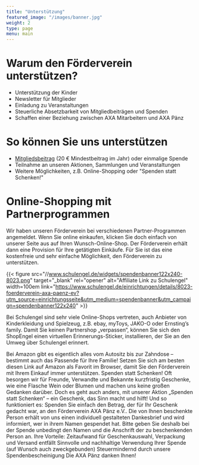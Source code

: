 ```yaml
---
title: "Unterstützung"
featured_image: "/images/banner.jpg"
weight: 2
type: page
menu: main
---
```


# Warum den Förderverein unterstützen?

- Unterstützung der Kinder
- Newsletter für Mitglieder
- Einladung zu Veranstaltungen
- Steuerliche Absetzbarkeit von Mitgliedbeiträgen und Spenden
- Schaffen einer Beziehung zwischen AXA Mitarbeitern und AXA Pänz

# So können Sie uns unterstützen

- [Mitgliedsbeitrag](Beitrittserklaerung_Foerderverein_AXA.pdf) (20 € Mindestbeitrag im Jahr) oder einmalige Spende
- Teilnahme an unseren Aktionen, Sammlungen und Veranstaltungen
- Weitere Möglichkeiten, z.B. Online-Shopping oder "Spenden statt Schenken!"

# Online-Shopping mit Partnerprogrammen

Wir haben unseren Förderverein bei verschiedenen Partner-Programmen angemeldet. Wenn Sie online
einkaufen, klicken Sie doch einfach von unserer Seite aus auf Ihren Wunsch-Online-Shop. Der Förderverein
erhält dann eine Provision für Ihre getätigten Einkäufe. Für Sie ist das eine kostenfreie und sehr einfache
Möglichkeit, den Förderverein zu unterstützen.

{{< figure src="//www.schulengel.de/widgets/spendenbanner122x240-8023.png"
    target="_blank" rel="opener" alt="Affiliate Link zu Schulengel"
    width=100em
    link="https://www.schulengel.de/einrichtungen/details/8023-foerderverein-axa-paenz-ev?utm_source=einrichtungsseite&utm_medium=spendenbanner&utm_campaign=spendenbanner122x240"
    >}}

Bei Schulengel sind sehr viele Online-Shops vertreten, auch Anbieter
von Kinderkleidung und Spielzeug, z.B. ebay, myToys, JAKO-O oder
Ernsting’s family.
Damit Sie keinen Partnershop „verpassen“, können Sie sich den ShopEngel einen virtuellen Erinnerungs-Sticker, installieren, der Sie an den
Umweg über Schulengel erinnert.

Bei Amazon gibt es eigentlich
alles vom Autositz bis zur
Zahndose – bestimmt auch das
Passende für Ihre Familie!
Setzen Sie sich am besten diesen
Link auf Amazon als Favorit im
Browser, damit Sie den
Förderverein mit Ihrem Einkauf
immer unterstützen.
Spenden statt Schenken!
Oft besorgen wir für Freunde, Verwandte und Bekannte kurzfristig Geschenke, wie eine Flasche Wein oder
Blumen und machen uns keine großen Gedanken darüber. Doch es geht auch anders, mit unserer Aktion
„Spenden statt Schenken“ – ein Geschenk, das Sinn macht und hilft!
Und so funktioniert es:
Spenden Sie einfach den Betrag, der für Ihr Geschenk gedacht war, an den Förderverein AXA Pänz e.V.. Die
von Ihnen beschenkte Person erhält von uns einen individuell gestalteten Dankesbrief und wird informiert,
wer in ihrem Namen gespendet hat. Bitte geben Sie deshalb bei der Spende unbedingt den Namen und die
Anschrift der zu beschenkenden Person an.
Ihre Vorteile:
Zeitaufwand für Geschenkauswahl, Verpackung und Versand entfällt
Sinnvolle und nachhaltige Verwendung Ihrer Spende (auf Wunsch auch zweckgebunden)
Steuermindernd durch unsere Spendenbescheinigung
Die AXA Pänz danken Ihnen!
